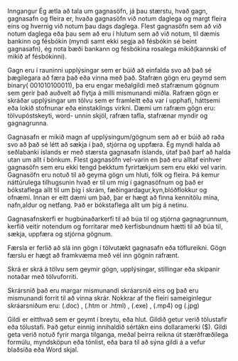 Inngangur Ég ætla að tala um gagnasöfn, já þau stærstu, hvað gagn, gagnasafn og fleira er, hvaða gagnasöfn við notum daglega og margt fleira eins og hvernig við notum þau dags daglega.
Flest gagnasöfn sem að við notum daglega eða þau sem að eru í hlutum sem að við notum, til dæmis bankinn og fésbókin (myndi samt ekki segja að fésbókin sé beint gagnasafn), ég nota bæði bankann og fésbókina rosalega mikið(kannski of mikið af fésbókinni).

Gagn eru í rauninni upplýsingar sem er búið að einfalda svo að það sé þægilegara að færa það eða vinna með það. Stafræn gögn eru geymd sem binary( 001010100011), þa eru engar meðalgildi með stafrænum gögnum sem gerir það auðvelt að flytja á milli mismunandi miðla. Rafræn gögn er skráðar upplýsingar um tölvu sem er framleitt eða var í upphafi, háttsemi eða lokið stofnunar eða einstaklings virkni. Dæmi um rafræm gögn eru: tölvupóstskeyti, word- unnin skjöl, rafræn tafla, stafrænar myndir og gagnagrunna.

Gagnasafn er mikið magn af upplýsingum/gögnum sem að er búið að raða svo að það sé létt að sækja í það, stjórna og uppfæra. Ég myndi halda að seðlabanki íslands er með stærsta gagnasafn íslands, útaf það þarf að halda utan um allt í bönkum. Flest gagnasöfn vel-varin en það eru alltaf einhver gagnasöfn sem eru ekki tengd þekktum fyrirtækjum sem eru ekki vel varin. Gagnasöfn eru notuð til að geyma gögn um hluti, fólk og fleira. Þá kemur náttúrulega tilhugsunin hvað er til um mig í gagnasöfnum og það er bókstaflega allt til um þig í skrám, fæðingardagur,kyn,blóðflokkur og ofnæmi. Innan er eitt dæmi um það, þar er hægt að finna kennitölu mína, nafn,aldur og netfang. Það er bókstaflega allt um þig á netinu.

Gagnasafnskerfi er hugbúnaðarkerfi til að búa til og stjórna gagnagrunnum, kerfið veitir notendum og forritarar með kerfisbundnum hætti til að búa til, sækja, uppfæra og stjórna gögnum.

Færsla er ferlið að slá inn gögn í tölvutækt gagnasafn eða töflureikni. Gögn færslu er hægt að framkvæma með vél inn gögnin rafrænt.

Skrá er skrá á tölvu sem geymir gögn, upplýsingar, stillingar eða skipanir notaðar með tölvuforriti.

Skrársnið það eru margar mismunandi skráarsnið eins og það eru mismunandi forrit til að vinna skrár. Nokkrar af the fleiri sameiginlegur skráarsniðum eru:                                  (.doc) , (.htm or .html) , (.exe) , (.mp4) og (.jpg)

Gildi er eitthvað sem er geymt í breytu, eða hlut. Gildið getur verið tölustafir eða tölustafi. Það getur einnig innihaldið sértákn eins dollaramerki ($). Gildi geta verið notuð fyrir marga tilganga, meðal þeirra reikna út stærðfræðilega formúlu, myndsköpun eða tónlist, eða bara til að sýna gildi á a vefur blaðsíða eða Word skjal.